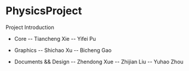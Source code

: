 # PhysicsProject
Project Introduction

* Core
-- Tiancheng Xie
-- Yifei Pu

* Graphics
-- Shichao Xu
-- Bicheng Gao

* Documents && Design
-- Zhendong Xue
-- Zhijian Liu
-- Yuhao Zhou
